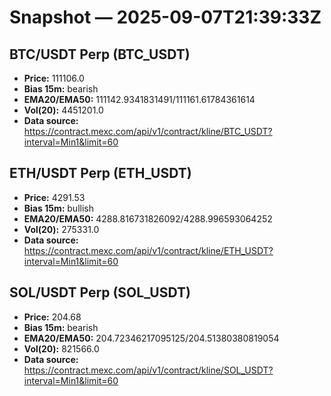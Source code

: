 # Snapshot — 2025-09-07T21:39:33Z

## BTC/USDT Perp (BTC_USDT)
- **Price:** 111106.0
- **Bias 15m:** bearish
- **EMA20/EMA50:** 111142.9341831491/111161.61784361614
- **Vol(20):** 4451201.0
- **Data source:** https://contract.mexc.com/api/v1/contract/kline/BTC_USDT?interval=Min1&limit=60

## ETH/USDT Perp (ETH_USDT)
- **Price:** 4291.53
- **Bias 15m:** bullish
- **EMA20/EMA50:** 4288.816731826092/4288.996593064252
- **Vol(20):** 275331.0
- **Data source:** https://contract.mexc.com/api/v1/contract/kline/ETH_USDT?interval=Min1&limit=60

## SOL/USDT Perp (SOL_USDT)
- **Price:** 204.68
- **Bias 15m:** bearish
- **EMA20/EMA50:** 204.72346217095125/204.51380380819054
- **Vol(20):** 821566.0
- **Data source:** https://contract.mexc.com/api/v1/contract/kline/SOL_USDT?interval=Min1&limit=60
